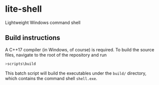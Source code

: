 # lite-shell
Lightweight Windows command shell

## Build instructions
A C++17 compiler (in Windows, of course) is required. To build the source files, navigate to the root of the repository and run
```bash
>scripts\build
```
This batch script will build the executables under the `build/` directory, which contains the command shell `shell.exe`.
